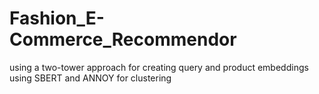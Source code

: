 # Fashion_E-Commerce_Recommendor
using a two-tower approach for creating query and product embeddings using SBERT and ANNOY for clustering
